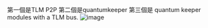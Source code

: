 第一個是TLM P2P
第二個是quantumkeeper
第三個是 quantum keeper modules with a TLM bus.
![image](https://user-images.githubusercontent.com/128516581/232332869-1ca1330e-62f2-4d00-a986-269c07da5636.png)
